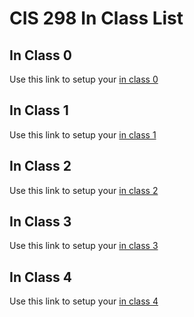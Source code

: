 # CIS 298 In Class List

## In Class 0
Use this link to setup your [in class 0](https://classroom.github.com/a/O57WQlm-)

## In Class 1
Use this link to setup your [in class 1](https://classroom.github.com/a/aoiQaKgH)

## In Class 2
Use this link to setup your [in class 2](https://classroom.github.com/a/ZS9-hxnb)

## In Class 3
Use this link to setup your [in class 3](https://classroom.github.com/a/Sjs4XtMO)

## In Class 4
Use this link to setup your [in class 4](https://classroom.github.com/a/DiYrXVTa)
